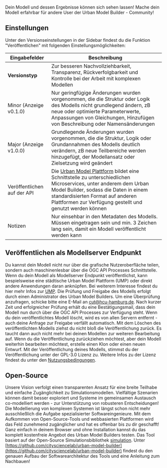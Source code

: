 
Dein Modell und dessen Ergebnisse können sich sehen lassen!
Mache dein Modell erfahrbar für andere User der Urban Model Builder - Community! 

## Einstellungen
Unter den Versionseinstellungen in der Sidebar findest du die Funktion "Veröffentlichen" mit folgenden Einstellungsmöglichkeiten:

| Eingabefelder     | Beschreibung       |
| ----------- |----------- |
| **Versionstyp**  |  Zur besseren Nachvollziehbarkeit,  Transparenz, Rückverfolgbarkeit und Kontrolle bei der Arbeit mit komplexen Modellen    |
| Minor  (Anzeige v0.1.0) |  Nur geringfügige Änderungen wurden vorgenommen, die die Struktur oder Logik des Modells nicht grundlegend ändern, zB neue oder optimierte Parameterwerte, Anpassungen von Gleichungen, Hinzufügen von Beschreibung oder Namensänderungen    |
| Major (Anzeige v1.0.0)  | Grundlegende Änderungen wurden vorgenommen, die die Struktur, Logik oder Grundannahmen des Modells deutlich verändern, zB neue Teilbereiche werden hinzugefügt, der Modellansatz oder Zielsetzung wird geändert |
| Veröffentlichen auf der API| Die [Urban Model Plattform](https://citysciencelab.github.io/urban-model-platform/content/index.html) bildet eine Schnittstelle zu unterschiedlichen Microservices, unter anderem dem Urban Model Builder, sodass die Daten in einem standardisierten Format auf anderen Plattformen zur Verfügung gestellt und genutzt werden können |
| Notizen  | Nur einsehbar in den Metadaten des Modells. Müssen eingetragen sein und min. 3 Zeichen lang sein, damit ein Modell veröffentlicht werden kann|

## Veröffentlichen als Modellserver Endpunkt
Du kannst dein Modell nicht nur über die grafische Nutzeroberfläche teilen, sondern auch maschinenlesbar über die OGC API Processes Schnittstelle. Wenn du dein Modell als Modellserver Endpunkt veröffentlichst, kann bespielsweise eine städtische Urban Model Plattform (UMP) oder direkt andere Anwendungen daran anknüpfen. Bei weiterem Interesse findest du hier mehr Infos zur [UMP](https://citysciencelab.github.io/urban-model-platform/content/03-architecture/overview.html).
Die Prüfung und Freigabe des Modells erfolgt durch einen Administrator des Urban Model Builders. Um eine Überprüfung anzufragen, schicke bitte eine E-Mail an cut@hcu-hamburg.de. Nach kurzer Zeit und erfolgreicher Prüfung erhält du eine Bestätigungsmail, dass dein Modell nun durch über die OGC API Processes zur Verfügung steht. 
Wenn du dein veröffentlichtes Modell löscht, wird es von allen Servern entfernt - auch deine Anfrage zur Freigabe verfällt automatisch. Mit dem Löschen des veröffentlichten Modells ziehst du nicht bloß die Veröffentlichung zurück. Es taucht dann auch nicht mehr bei deinen Modellen zur weiteren Bearbeitung auf. Wenn du die Veröffentlichung zurückziehen möchtest, aber dein Modell weiterhin bearbeiten möchtest, erstelle einen Klon oder einen neuen Entwurf.
Mit der Veröffentlichung deines Modells, stimmst du der Veröffentlichung unter der GPL-3.0 Lizenz zu. Weitere Infos zu der Lizenz findest du unter den [Nutzungsbedingungen](https://modelbuilder.comodeling.city/nutzungsbedingungen).

## Open-Source 
Unsere Vision verfolgt einen transparenten Ansatz für eine breite Teilhabe und einfache Zugänglichkeit zu Simulationsmodellen. 
Vielfältige Szenarien können damit besser exploriert und Systeme im gemeinsamen Austausch co-modelliert werden - zur Unterstützung von robusteren Entscheidungen!
Die Modellierung von komplexen Systemen ist längst schon nicht mehr ausschließlich die Aufgabe spezialisierter Softwareingenieure. Mit dem Aufkommen von Open-Source-Tools und webbasierten Plattformen wird das Feld zunehmend zugänglicher und hat es offenbar bis zu dir geschafft! Ganz einfach in deinem Browser und ohne Installation kannst du das komplett kostenfreie Angebot des Urban Model Builders testen.
Das Tool basiert auf der Open-Source Simulationsbibliothek [simulation](https://github.com/scottfr/simulation). Unter [https://github.com/citysciencelab/urban-model-builder](https://github.com/citysciencelab/urban-model-builder) findest du den genauen Aufbau der Softwarearchitektur des Tools und eine Anleitung zum Nachbauen!
